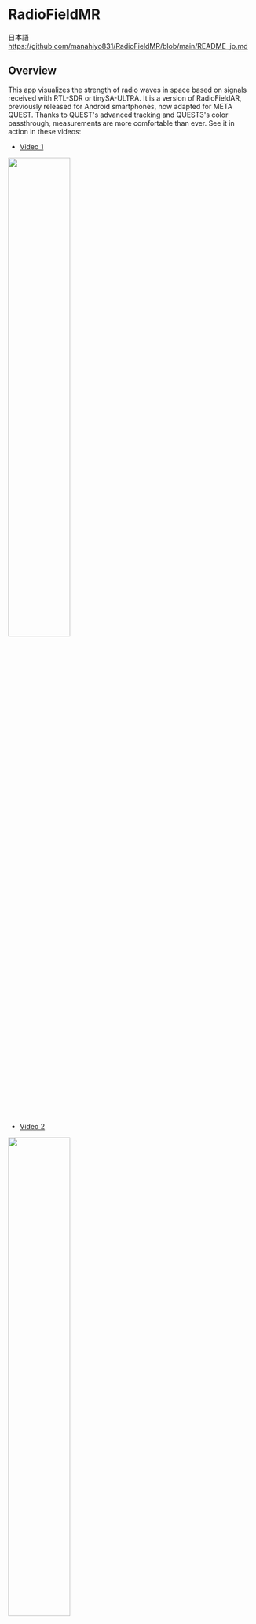 # RadioFieldMR 

日本語
https://github.com/manahiyo831/RadioFieldMR/blob/main/README_jp.md

## Overview
This app visualizes the strength of radio waves in space based on signals received with RTL-SDR or tinySA-ULTRA. It is a version of RadioFieldAR, previously released for Android smartphones, now adapted for META QUEST. Thanks to QUEST's advanced tracking and QUEST3's color passthrough, measurements are more comfortable than ever. See it in action in these videos:

- [Video 1](https://youtu.be/FVZXz6tz3Ug)
<img src="https://github.com/manahiyo831/RadioFieldMR/assets/83148498/bc41fb92-a089-426d-9376-7b5c74fdd1c7" width="50%">

- [Video 2](https://youtu.be/37uX_WTNvuA)
<img src="https://github.com/manahiyo831/RadioFieldMR/assets/83148498/3e90962a-b3c6-468b-904b-41ca9eb701e2" width="50%">

**Note:**

- This is an experimental project, and I plan to make various improvements in the future. 

- Please use this app at your own risk.

- Currently, the number of measurement points is limited to a maximum of 500.

- Use within the Guardian area.

## Requirements
- **META QUEST2 or QUEST3:** Should work with QUEST-PRO, but not confirmed as I don't have the device. Not compatible with the original QUEST.
- **RTL-SDR** or **tinySA-ULTRA** 
 
<img width="566" alt="image" src="https://github.com/manahiyo831/RadioFieldMR/assets/83148498/b172b5a8-f903-498c-bb6f-d0d18ea3feb0">

- **OTG Cable:** I use this one. Others might work, but please be aware that some may not function properly.
  [Purchase Link](https://www.amazon.co.jp/gp/product/B08LH1K2HF)
- **Antenna:** Prepare an antenna suitable for the frequency you wish to measure and connect it to the RTL-SDR.

## Installation(only for RTL-SDR)
1. **RTL-SDR Driver:**
   Download the apk file and install it using SideQuest. If you're installing an apk for the first time, some settings are required. Please search the web for details.
3. **Checking RTL-SDR Functionality:**
    - Connect the RTL-SDR to the QUEST using the OTG cable.
      
      <img width="308" alt="image" src="https://github.com/manahiyo831/RadioFieldMR/assets/83148498/ef2f0a4f-458c-4d62-ba6e-1ad4c5ead330">

    - Run the RTL-SDR driver and select `ENABLE ADVANCED MODE`.
      
      <img src="https://github.com/manahiyo831/RadioFieldMR/assets/83148498/9c73530f-32d9-4b77-90b5-8ae971041601" width="50%">
      
      <img src="https://github.com/manahiyo831/RadioFieldMR/assets/83148498/82be10e4-4b94-44d1-9fa0-5de636976865" width="30%">
      
    - Select `START STREAM` and choose `OK` when prompted for permission.
      
      <img src="https://github.com/manahiyo831/RadioFieldMR/assets/83148498/63fb3356-a3c9-4821-978f-cb2a3d1be954" width="30%">
      
      <img src="https://github.com/manahiyo831/RadioFieldMR/assets/83148498/1e8d8df5-c7de-4e44-9b8e-123353537e8b" width="30%">
      
    - Ensure `[found 1 device opening options]` is displayed.
      
      <img src="https://github.com/manahiyo831/RadioFieldMR/assets/83148498/74f3f4d3-8bc1-43a6-8437-85d929526215" width="30%">
      
## APP Installation
   Download and install the apk file from release folder using SideQuest.
   https://github.com/manahiyo831/RadioFieldMR/releases

## How to Use
1. Launch the APP. This software is exclusively for hand tracking. Ensure hand tracking is functional and start the app without controllers.
  
   <img src="https://github.com/manahiyo831/RadioFieldMR/assets/83148498/7124186e-698e-41eb-be64-b627eef5eac6" width="50%">

2. Please select the device
 
   <img width="358" alt="image" src="https://github.com/manahiyo831/RadioFieldMR/assets/83148498/f9fe4b1e-2242-41f0-ba79-7d3f0f3e2abd">
  
4. Select `OK` when prompted for permission.

   when using RTL-SDR

   <img width="300" alt="image" src="https://github.com/manahiyo831/RadioFieldMR/assets/83148498/af8d3ad2-217c-4e52-a62c-f8a06394d646" width="50%">
  
   when using tinySA-ULTRA
  
   <img width="300" alt="image" src="https://github.com/manahiyo831/RadioFieldMR/assets/83148498/38339e21-6375-47c5-9bda-943ec5bef25f">
    
4. If you return to the Quest menu screen, resume by palm pinching with your right hand.
   
6. **For RTL-SDR:** When you open your left hand, the spectrum is displayed. There is a yellow star at the index finger of your right hand. At this position, a sphere representing radio wave intensity will be drawn. 
   You can move the star by pinching it with your left hand. Adjust the position to match the location of your antenna.

   <img src="https://github.com/manahiyo831/RadioFieldMR/assets/83148498/d0b33801-6da8-4561-b4bf-fc4e4c974e4d" width="30%">
   
   You can make various settings such as frequency from the settings button.

   <img src="https://github.com/manahiyo831/RadioFieldMR/assets/83148498/f6f60832-6f2f-468f-942e-de44c303419a" width="30%">

7. **For tinySA-ULTRA:** When you open your left hand, the settings button and current reception level are displayed. There is a yellow star at the index finger of your right hand. At this position, a sphere representing radio wave intensity will be drawn.
   You can move the star by pinching it with your left hand. Adjust the position to match the location of your antenna.

   **Note that only the marker values are obtained, so please set the frequency and level etc. on the tinySA side**

   <img width="462" alt="image" src="https://github.com/manahiyo831/RadioFieldMR/assets/83148498/13a948dd-1d25-4244-98fb-6febf9d23d63">

   You can make some settings from the settings button.

   <img width="344" alt="image" src="https://github.com/manahiyo831/RadioFieldMR/assets/83148498/2a65793c-9dd6-41f4-a4a7-50138c5cb173">
7. Press the `REC` button on your right hand to start recording in space, turning the star red. Press again to stop recording.
    
    <img src="https://github.com/manahiyo831/RadioFieldMR/assets/83148498/5e6e5626-41b9-491d-bef6-4ce7d356b9ed" width="50%">

8. Move your right hand to move the star, drawing spheres at set grid intervals.    
   <img src="https://github.com/manahiyo831/RadioFieldMR/assets/83148498/adf450cd-6b54-49d4-8212-241d0d6a7ff1" width="50%">
   
9. Use the `Switch Shape` button to toggle between sphere and fog display.

    <img src="https://github.com/manahiyo831/RadioFieldMR/assets/83148498/5d0dfd68-ec02-4ea6-8b48-b8e607855cea" width="50%">

2024/02/11 
10. Added some features
   Operation with controller
   　A button - Start or Stop
     X button - Menu
     Right Trigger - Measure while pressing
   ROOM MESH(only QUEST3)
     Show the room mesh and export glTF file.
     Introduced in this video.
     
     https://youtu.be/mvkS8E9iVmU
     

